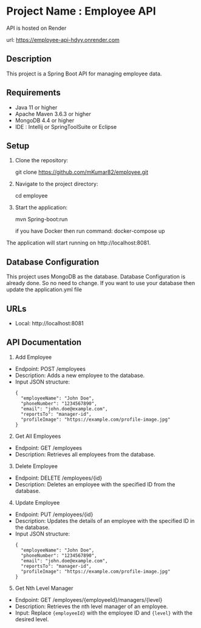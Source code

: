 Project Name   :  Employee API
==============================

API is hosted on Render

url: https://employee-api-hdyy.onrender.com 

Description
-----------
This project is a Spring Boot API for managing employee data.

Requirements
------------
- Java 11 or higher
- Apache Maven 3.6.3 or higher
- MongoDB 4.4 or higher
- IDE : Intellij or SpringToolSuite or Eclipse

Setup
-----
1. Clone the repository:
    
    git clone https://github.com/mKumar82/employee.git


2. Navigate to the project directory:

    cd employee


3. Start the application:

    mvn Spring-boot:run

    if you have Docker then run command: docker-compose up



The application will start running on http://localhost:8081.

Database Configuration
----------------------
This project uses MongoDB as the database. Database Configuration is already done. So no need to change.
If you want to use your database then update the application.yml file

URLs
----
- Local: http://localhost:8081

API Documentation
-----------------
1. Add Employee
- Endpoint: POST /employees
- Description: Adds a new employee to the database.
- Input JSON structure:
  ```
  {
    "employeeName": "John Doe",
    "phoneNumber": "1234567890",
    "email": "john.doe@example.com",
    "reportsTo": "manager-id",
    "profileImage": "https://example.com/profile-image.jpg"
  }
  ```

2. Get All Employees
- Endpoint: GET /employees
- Description: Retrieves all employees from the database.

3. Delete Employee
- Endpoint: DELETE /employees/{id}
- Description: Deletes an employee with the specified ID from the database.

4. Update Employee
- Endpoint: PUT /employees/{id}
- Description: Updates the details of an employee with the specified ID in the database.
- Input JSON structure:
  ```
  {
    "employeeName": "John Doe",
    "phoneNumber": "1234567890",
    "email": "john.doe@example.com",
    "reportsTo": "manager-id",
    "profileImage": "https://example.com/profile-image.jpg"
  }
  ```

5. Get Nth Level Manager
- Endpoint: GET /employees/{employeeId}/managers/{level}
- Description: Retrieves the nth level manager of an employee.
- Input: Replace `{employeeId}` with the employee ID and `{level}` with the desired level.


